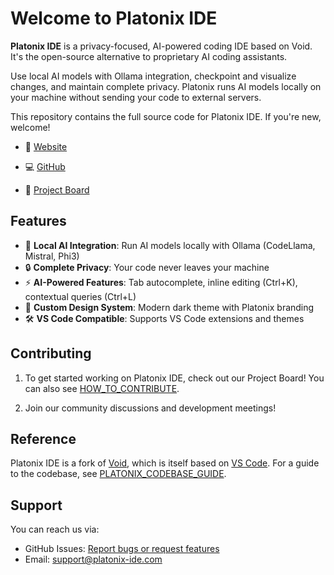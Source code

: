 # Welcome to Platonix IDE

**Platonix IDE** is a privacy-focused, AI-powered coding IDE based on Void. It's the open-source alternative to proprietary AI coding assistants.

Use local AI models with Ollama integration, checkpoint and visualize changes, and maintain complete privacy. Platonix runs AI models locally on your machine without sending your code to external servers.

This repository contains the full source code for Platonix IDE. If you're new, welcome!

- 🧭 [Website](https://platonix-ide.com)

- 💻 [GitHub](https://github.com/nexisnetwork/platonix-ide)

- 🚙 [Project Board](https://github.com/nexisnetwork/platonix-ide/projects/1)


## Features

- 🤖 **Local AI Integration**: Run AI models locally with Ollama (CodeLlama, Mistral, Phi3)
- 🔒 **Complete Privacy**: Your code never leaves your machine
- ⚡ **AI-Powered Features**: Tab autocomplete, inline editing (Ctrl+K), contextual queries (Ctrl+L)
- 🎨 **Custom Design System**: Modern dark theme with Platonix branding
- 🛠️ **VS Code Compatible**: Supports VS Code extensions and themes


## Contributing

1. To get started working on Platonix IDE, check out our Project Board! You can also see [HOW_TO_CONTRIBUTE](https://github.com/nexisnetwork/platonix-ide/blob/main/HOW_TO_CONTRIBUTE.md).

2. Join our community discussions and development meetings!


## Reference

Platonix IDE is a fork of [Void](https://github.com/voideditor/void), which is itself based on [VS Code](https://github.com/microsoft/vscode). For a guide to the codebase, see [PLATONIX_CODEBASE_GUIDE](https://github.com/nexisnetwork/platonix-ide/blob/main/PLATONIX_CODEBASE_GUIDE.md).

## Support
You can reach us via:
- GitHub Issues: [Report bugs or request features](https://github.com/nexisnetwork/platonix-ide/issues)
- Email: support@platonix-ide.com
